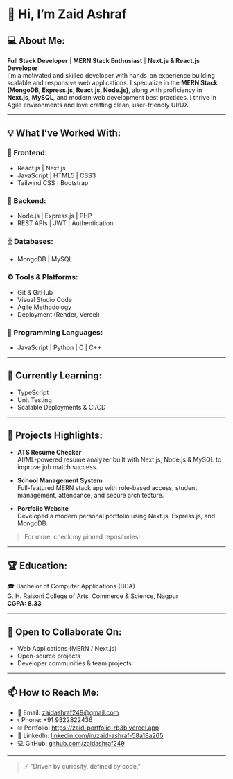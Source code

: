 # 👋 Hi, I’m Zaid Ashraf

## 💻 About Me:

**Full Stack Developer** | **MERN Stack Enthusiast** | **Next.js & React.js Developer**  
I'm a motivated and skilled developer with hands-on experience building scalable and responsive web applications. I specialize in the **MERN Stack (MongoDB, Express.js, React.js, Node.js)**, along with proficiency in **Next.js**, **MySQL**, and modern web development best practices. I thrive in Agile environments and love crafting clean, user-friendly UI/UX.

---

## 💡 What I’ve Worked With:

### 🧠 Frontend:
- React.js | Next.js  
- JavaScript | HTML5 | CSS3  
- Tailwind CSS | Bootstrap

### 🔧 Backend:
- Node.js | Express.js | PHP  
- REST APIs | JWT | Authentication  

### 🗄️ Databases:
- MongoDB | MySQL  

### ⚙️ Tools & Platforms:
- Git & GitHub  
- Visual Studio Code  
- Agile Methodology  
- Deployment (Render, Vercel)

### 💬 Programming Languages:
- JavaScript | Python | C | C++

---

## 🎯 Currently Learning:
- TypeScript  
- Unit Testing  
- Scalable Deployments & CI/CD

---

## 📂 Projects Highlights:
- **ATS Resume Checker**  
  AI/ML-powered resume analyzer built with Next.js, Node.js & MySQL to improve job match success.

- **School Management System**  
  Full-featured MERN stack app with role-based access, student management, attendance, and secure architecture.

- **Portfolio Website**  
  Developed a modern personal portfolio using Next.js, Express.js, and MongoDB.

> For more, check my pinned repositories!

---

## 🏆 Education:
🎓 Bachelor of Computer Applications (BCA)  
G. H. Raisoni College of Arts, Commerce & Science, Nagpur  
**CGPA: 8.33**

---

## 🤝 Open to Collaborate On:
- Web Applications (MERN / Next.js)
- Open-source projects  
- Developer communities & team projects

---

## 📫 How to Reach Me:

- 📧 Email: [zaidashraf249@gmail.com](mailto:zaidashraf249@gmail.com)  
- 📞 Phone: +91 9322822436  
- 🌐 Portfolio: https://zaid-portfolio-rb3b.vercel.app 
- 🔗 LinkedIn: [linkedin.com/in/zaid-ashraf-58a18a265](https://linkedin.com/in/zaid-ashraf-58a18a265)  
- 💻 GitHub: [github.com/zaidashraf249](https://github.com/zaidashraf249)

---

> ⚡ "Driven by curiosity, defined by code."  
